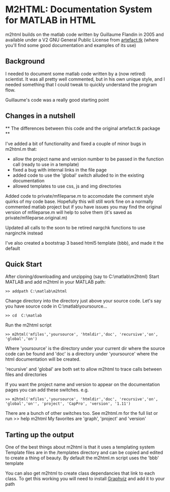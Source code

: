 # M2HTML: Documentation System for MATLAB in HTML

m2html builds on the matlab code written by Guillaume Flandin in 2005 and available
under a V2 GNU General Public License from [artefact.tk](http://www.artefact.tk/software/matlab/m2html/) (where you'll find some good documentation and examples of its use)

## Background
I needed to document some matlab code written by a (now retired) scientist. It was all pretty well commented, but in his own unique style, and I needed something that I could tweak to quickly understand the program flow.

Guillaume's code was a really good starting point

## Changes in a nutshell
** The differences between this code and the original artefact.tk package **

I've added a bit of functionality and fixed a couple of minor bugs in m2html.m that:
- allow the project name and version number to be passed in the function call (ready to use in a template)
- fixed a bug with internal links in the file page
- added code to use the 'global' switch alluded to in the existing documentation
- allowed templates to use css, js and img directories

Added code to private/mfileparse.m to accomodate the comment style quirks of my code base. Hopefully this will still work fine on a normally commented matlab project but if you have issues you may find the original version of mfileparse.m will help to solve them (it's saved as private/mfileparse.original.m)

Updated all calls to the soon to be retired nargchk functions to use narginchk instead

I've also created a bootstrap 3 based html5 template (bbb), and made it the default

## Quick Start
After cloning/downloading and unzipping (say to C:\matlab\m2html)
Start MATLAB and add m2html in your MATLAB path:
```
>> addpath C:\matlab\m2html
```
Change directory into the directory just above your source code.
Let's say you have source code in C:\matlab\yoursource...
```
>> cd  C:\matlab
```
Run the m2html script
```
>> m2html('mfiles','yoursource', 'htmldir','doc', 'recursive','on', 'global','on')
```
Where 'yoursource' is the directory under your current dir where the source code 
can be found and 'doc' is a directory under 'yoursource' where the html documentation will be created.

'recursive' and 'global' are both set to allow m2html to trace calls between files and directories

If you want the project name and version to appear on the documentation pages you can add these switches. e.g.
```
>> m2html('mfiles','yoursource', 'htmldir','doc', 'recursive','on', 'global','on'', 'project', 'CapPro', 'version', '1.11')
```

There are a bunch of other switches too.
See m2html.m for the full list or run >> help m2html
My favorites are 'graph', 'project' and 'version'

## Tarting up the output
One of the best things about m2html is that it uses a templating system
Template files are in the /templates directory and can be copied and edited to create a thing of beauty.
By default the m2html.m script uses the 'bbb' template

You can also get m2html to create class dependancies that link to each class. To get this working you will need to install [Graphviz](http://www.graphviz.org/) and add it to your path
